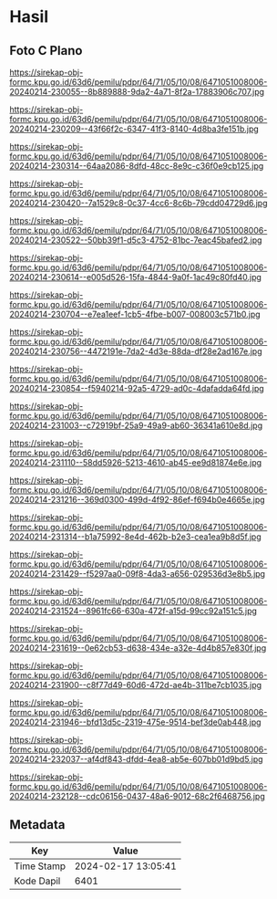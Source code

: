 # Hasil

## Foto C Plano

https://sirekap-obj-formc.kpu.go.id/63d6/pemilu/pdpr/64/71/05/10/08/6471051008006-20240214-230055--8b889888-9da2-4a71-8f2a-17883906c707.jpg

https://sirekap-obj-formc.kpu.go.id/63d6/pemilu/pdpr/64/71/05/10/08/6471051008006-20240214-230209--43f66f2c-6347-41f3-8140-4d8ba3fe151b.jpg

https://sirekap-obj-formc.kpu.go.id/63d6/pemilu/pdpr/64/71/05/10/08/6471051008006-20240214-230314--64aa2086-8dfd-48cc-8e9c-c36f0e9cb125.jpg

https://sirekap-obj-formc.kpu.go.id/63d6/pemilu/pdpr/64/71/05/10/08/6471051008006-20240214-230420--7a1529c8-0c37-4cc6-8c6b-79cdd04729d6.jpg

https://sirekap-obj-formc.kpu.go.id/63d6/pemilu/pdpr/64/71/05/10/08/6471051008006-20240214-230522--50bb39f1-d5c3-4752-81bc-7eac45bafed2.jpg

https://sirekap-obj-formc.kpu.go.id/63d6/pemilu/pdpr/64/71/05/10/08/6471051008006-20240214-230614--e005d526-15fa-4844-9a0f-1ac49c80fd40.jpg

https://sirekap-obj-formc.kpu.go.id/63d6/pemilu/pdpr/64/71/05/10/08/6471051008006-20240214-230704--e7ea1eef-1cb5-4fbe-b007-008003c571b0.jpg

https://sirekap-obj-formc.kpu.go.id/63d6/pemilu/pdpr/64/71/05/10/08/6471051008006-20240214-230756--4472191e-7da2-4d3e-88da-df28e2ad167e.jpg

https://sirekap-obj-formc.kpu.go.id/63d6/pemilu/pdpr/64/71/05/10/08/6471051008006-20240214-230854--f5940214-92a5-4729-ad0c-4dafadda64fd.jpg

https://sirekap-obj-formc.kpu.go.id/63d6/pemilu/pdpr/64/71/05/10/08/6471051008006-20240214-231003--c72919bf-25a9-49a9-ab60-36341a610e8d.jpg

https://sirekap-obj-formc.kpu.go.id/63d6/pemilu/pdpr/64/71/05/10/08/6471051008006-20240214-231110--58dd5926-5213-4610-ab45-ee9d81874e6e.jpg

https://sirekap-obj-formc.kpu.go.id/63d6/pemilu/pdpr/64/71/05/10/08/6471051008006-20240214-231216--369d0300-499d-4f92-86ef-f694b0e4665e.jpg

https://sirekap-obj-formc.kpu.go.id/63d6/pemilu/pdpr/64/71/05/10/08/6471051008006-20240214-231314--b1a75992-8e4d-462b-b2e3-cea1ea9b8d5f.jpg

https://sirekap-obj-formc.kpu.go.id/63d6/pemilu/pdpr/64/71/05/10/08/6471051008006-20240214-231429--f5297aa0-09f8-4da3-a656-029536d3e8b5.jpg

https://sirekap-obj-formc.kpu.go.id/63d6/pemilu/pdpr/64/71/05/10/08/6471051008006-20240214-231524--8961fc66-630a-472f-a15d-99cc92a151c5.jpg

https://sirekap-obj-formc.kpu.go.id/63d6/pemilu/pdpr/64/71/05/10/08/6471051008006-20240214-231619--0e62cb53-d638-434e-a32e-4d4b857e830f.jpg

https://sirekap-obj-formc.kpu.go.id/63d6/pemilu/pdpr/64/71/05/10/08/6471051008006-20240214-231900--c8f77d49-60d6-472d-ae4b-311be7cb1035.jpg

https://sirekap-obj-formc.kpu.go.id/63d6/pemilu/pdpr/64/71/05/10/08/6471051008006-20240214-231946--bfd13d5c-2319-475e-9514-bef3de0ab448.jpg

https://sirekap-obj-formc.kpu.go.id/63d6/pemilu/pdpr/64/71/05/10/08/6471051008006-20240214-232037--af4df843-dfdd-4ea8-ab5e-607bb01d9bd5.jpg

https://sirekap-obj-formc.kpu.go.id/63d6/pemilu/pdpr/64/71/05/10/08/6471051008006-20240214-232128--cdc06156-0437-48a6-9012-68c2f6468756.jpg


## Metadata

| Key        | Value               |
| ---------- | ------------------- |
| Time Stamp | 2024-02-17 13:05:41 |
| Kode Dapil | 6401                |




